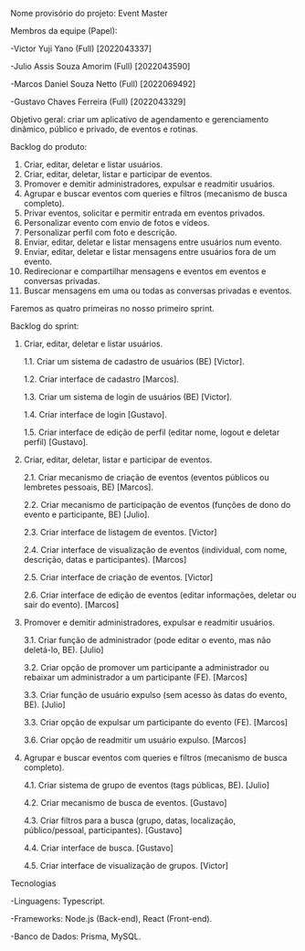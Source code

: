 Nome provisório do projeto:
Event Master

Membros da equipe (Papel):

-Victor Yuji Yano (Full) [2022043337]

-Julio Assis Souza Amorim (Full) [2022043590]

-Marcos Daniel Souza Netto (Full) [2022069492]

-Gustavo Chaves Ferreira (Full) [2022043329]

Objetivo geral: criar um aplicativo de agendamento e gerenciamento dinâmico, público e privado, de eventos e rotinas.

Backlog do produto:
1. Criar, editar, deletar e listar usuários.
2. Criar, editar, deletar, listar e participar de eventos.
3. Promover e demitir administradores, expulsar e readmitir usuários.
4. Agrupar e buscar eventos com queries e filtros (mecanismo de busca completo).
5. Privar eventos, solicitar e permitir entrada em eventos privados.
6. Personalizar evento com envio de fotos e vídeos.
7. Personalizar perfil com foto e descrição.
8. Enviar, editar, deletar e listar mensagens entre usuários num evento.
9. Enviar, editar, deletar e listar mensagens entre usuários fora de um evento.
10. Redirecionar e compartilhar mensagens e eventos em eventos e conversas privadas.
11. Buscar mensagens em uma ou todas as conversas privadas e eventos.

Faremos as quatro primeiras no nosso primeiro sprint.

Backlog do sprint:
1. Criar, editar, deletar e listar usuários.
   
   1.1. Criar um sistema de cadastro de usuários (BE) [Victor].
   
   1.2. Criar interface de cadastro [Marcos].
   
   1.3. Criar um sistema de login de usuários (BE) [Victor].
   
   1.4. Criar interface de login [Gustavo].
   
   1.5. Criar interface de edição de perfil (editar nome, logout e deletar perfil) [Gustavo].
   
2. Criar, editar, deletar, listar e participar de eventos.
   
   2.1. Criar mecanismo de criação de eventos (eventos públicos ou lembretes pessoais, BE) [Marcos].
   
   2.2. Criar mecanismo de participação de eventos (funções de dono do evento e participante, BE) [Julio].
   
   2.3. Criar interface de listagem de eventos. [Victor]
   
   2.4. Criar interface de visualização de eventos (individual, com nome, descrição, datas e participantes). [Marcos]
   
   2.5. Criar interface de criação de eventos. [Victor]
   
   2.6. Criar interface de edição de eventos (editar informações, deletar ou sair do evento). [Marcos]
   
3. Promover e demitir administradores, expulsar e readmitir usuários.
   
   3.1. Criar função de administrador (pode editar o evento, mas não deletá-lo, BE). [Julio]
   
   3.2. Criar opção de promover um participante a administrador ou rebaixar um administrador a um participante (FE). [Marcos]

   3.3. Criar função de usuário expulso (sem acesso às datas do evento, BE). [Julio]
   
   3.3. Criar opção de expulsar um participante do evento (FE). [Marcos]
   
   3.6. Criar opção de readmitir um usuário expulso. [Marcos]
   
4. Agrupar e buscar eventos com queries e filtros (mecanismo de busca completo).
   
   4.1. Criar sistema de grupo de eventos (tags públicas, BE). [Julio]
   
   4.2. Criar mecanismo de busca de eventos. [Gustavo]
   
   4.3. Criar filtros para a busca (grupo, datas, localização, público/pessoal, participantes). [Gustavo]
   
   4.4. Criar interface de busca. [Gustavo]
   
   4.5. Criar interface de visualização de grupos. [Victor]

Tecnologias

-Linguagens: Typescript.

-Frameworks: Node.js (Back-end), React (Front-end).

-Banco de Dados: Prisma, MySQL.
